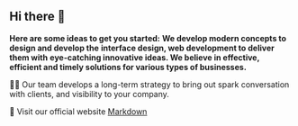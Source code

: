 ## Hi there 👋

**Here are some ideas to get you started:**
**We develop modern concepts to design and develop the**
**interface design, web development to deliver them with**
**eye-catching innovative ideas. We believe in effective,**
**efficient and timely solutions for various types of businesses.**

🙋‍♀️ Our team develops a long-term strategy to bring out 
spark conversation with clients, and visibility to your company.
 
🧙 Visit our official website [Markdown](https://highq.com.ng/)

